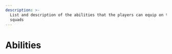 ```yaml
---
description: >-
  List and description of the abilities that the players can equip on their
  squads
---
```


# Abilities

